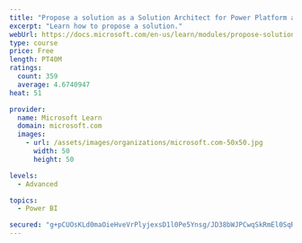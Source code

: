 ```yaml
---
title: "Propose a solution as a Solution Architect for Power Platform and Dynamics 365"
excerpt: "Learn how to propose a solution."
webUrl: https://docs.microsoft.com/en-us/learn/modules/propose-solution/
type: course
price: Free
length: PT40M
ratings:
  count: 359
  average: 4.6740947
heat: 51

provider:
  name: Microsoft Learn
  domain: microsoft.com
  images:
    - url: /assets/images/organizations/microsoft.com-50x50.jpg
      width: 50
      height: 50

levels:
  - Advanced

topics:
  - Power BI

secured: "g+pCUOsKLd0maOieHveVrPlyjexsD1l0Pe5Ynsg/JD38bWJPCwqSkRmEl0SqRvqQQ8xjuld6aqVNYZiVn/wNMlEyZO0vmGueAhdDYiOHaE6xFMwDY5yPWp+gsBc22XHR+75zUWkBIb3uFu8eo4tA55+k7nLqK/8TDZM5KazBNLnI+U1K7E+1yMNjnyI7bXb7c0mG7AfzgElQHE5NTrVEGM/JDME4KgrQ8vSDMjKfyIlbiYre049PTRLY8AArZvFG2VNKBSBLaaagb4oqvD6f0kubIliwDjq5sA+cLVH0emlD2GvO+cNL0Cw78SniZVmm+ZyM6rHqYFrUtp7ZAE/t6OWxIimB5+EpKg4P1F3l+slD9jj+9zILSoKkCE6EoM+SIEJmbsLVH8+Tl0T+l7femNd6E7TUcSb9/z0rUUET+FI=;TMEAJEH5MMxN7O6AgoGLcQ=="
---
```


